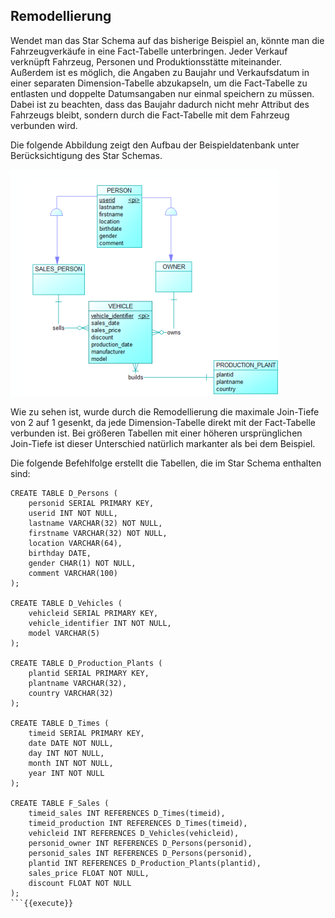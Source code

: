 ## Remodellierung 

Wendet man das Star Schema auf das bisherige Beispiel an, könnte man die Fahrzeugverkäufe in eine Fact-Tabelle unterbringen. Jeder Verkauf verknüpft Fahrzeug, Personen und Produktionsstätte miteinander. Außerdem ist es möglich, die Angaben zu Baujahr und Verkaufsdatum in einer separaten Dimension-Tabelle abzukapseln, um die Fact-Tabelle zu entlasten und doppelte Datumsangaben nur einmal speichern zu müssen. Dabei ist zu beachten, dass das Baujahr dadurch nicht mehr Attribut des Fahrzeugs bleibt, sondern durch die Fact-Tabelle mit dem Fahrzeug verbunden wird.

Die folgende Abbildung zeigt den Aufbau der Beispieldatenbank unter Berücksichtigung des Star Schemas.

![Star Schema Model](./assets/normal_model.png)

Wie zu sehen ist, wurde durch die Remodellierung die maximale Join-Tiefe von 2 auf 1 gesenkt, da jede Dimension-Tabelle direkt mit der Fact-Tabelle verbunden ist. Bei größeren Tabellen mit einer höheren ursprünglichen Join-Tiefe ist dieser Unterschied natürlich markanter als bei dem Beispiel.

Die folgende Befehlfolge erstellt die Tabellen, die im Star Schema enthalten sind:

```
CREATE TABLE D_Persons (
    personid SERIAL PRIMARY KEY,
    userid INT NOT NULL,
    lastname VARCHAR(32) NOT NULL,
    firstname VARCHAR(32) NOT NULL,
    location VARCHAR(64),
    birthday DATE,
    gender CHAR(1) NOT NULL,
    comment VARCHAR(100)
);

CREATE TABLE D_Vehicles (
    vehicleid SERIAL PRIMARY KEY,
    vehicle_identifier INT NOT NULL,
    model VARCHAR(5)
);

CREATE TABLE D_Production_Plants (
    plantid SERIAL PRIMARY KEY,
    plantname VARCHAR(32),
    country VARCHAR(32)
);

CREATE TABLE D_Times (
    timeid SERIAL PRIMARY KEY,
    date DATE NOT NULL,
    day INT NOT NULL,
    month INT NOT NULL,
    year INT NOT NULL
);

CREATE TABLE F_Sales (
    timeid_sales INT REFERENCES D_Times(timeid),
    timeid_production INT REFERENCES D_Times(timeid),
    vehicleid INT REFERENCES D_Vehicles(vehicleid),
    personid_owner INT REFERENCES D_Persons(personid),
    personid_sales INT REFERENCES D_Persons(personid),
    plantid INT REFERENCES D_Production_Plants(plantid),
    sales_price FLOAT NOT NULL,
    discount FLOAT NOT NULL
);
```{{execute}}

